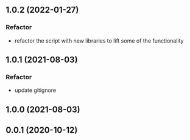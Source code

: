 ## 1.0.2 (2022-01-27)

### Refactor

- refactor the script with new libraries to lift some of the functionality

## 1.0.1 (2021-08-03)

### Refactor

- update gitignore

## 1.0.0 (2021-08-03)

## 0.0.1 (2020-10-12)
